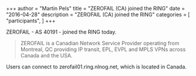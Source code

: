 +++
author = "Martin Pels"
title = "ZEROFAIL (CA) joined the RING"
date = "2016-04-28"
description = "ZEROFAIL (CA) joined the RING"
categories = [
    "participants",
]
+++

ZEROFAIL - AS 40191 - joined the RING today.

> ZEROFAIL is a Canadian Network Service Provider operating from Montreal, QC providing IP transit, EPL, EVPL and MPLS VPNs across Canada and the USA.

Users can connect to zerofail01.ring.nlnog.net, which is located in Canada.


